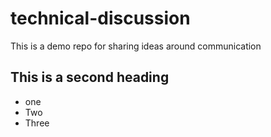 # technical-discussion
This is a demo repo for sharing ideas around communication


## This is a second heading

* one
* Two
* Three
